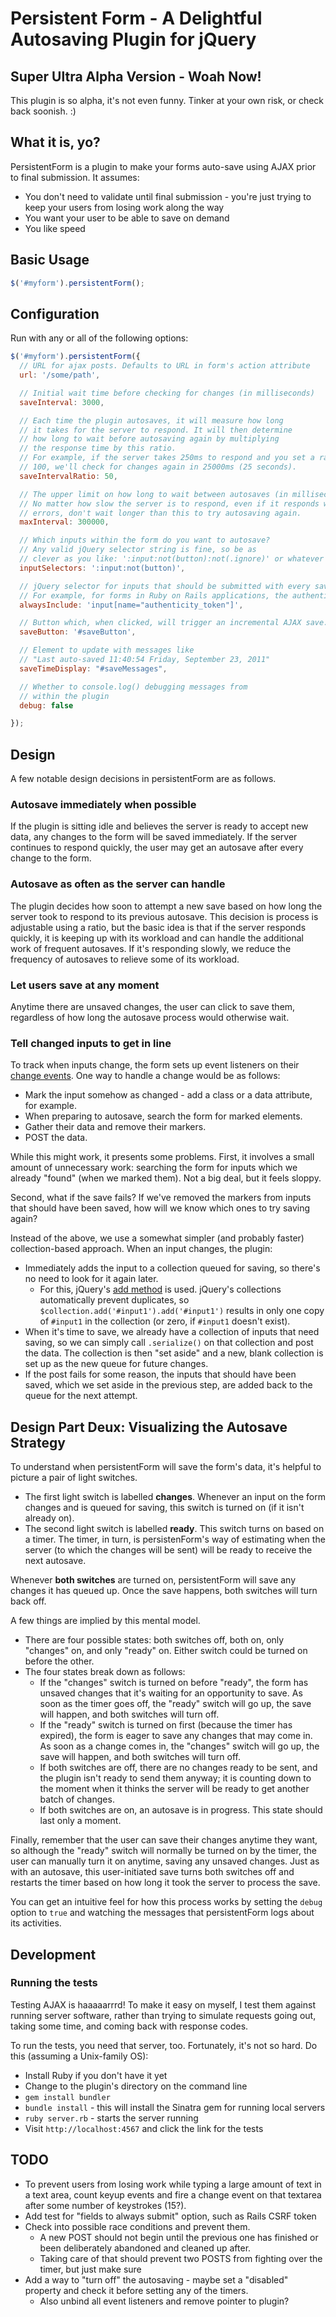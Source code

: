 # Persistent Form - A Delightful Autosaving Plugin for jQuery

## Super Ultra Alpha Version - Woah Now!

This plugin is so alpha, it's not even funny. Tinker at your own risk, or check back soonish. :)

## What it is, yo?

PersistentForm is a plugin to make your forms auto-save using AJAX prior to final submission. It assumes:

- You don't need to validate until final submission - you're just trying to keep your users from losing work along the way
- You want your user to be able to save on demand
- You like speed

## Basic Usage

```javascript
$('#myform').persistentForm();
```

## Configuration

Run with any or all of the following options:

```javascript
$('#myform').persistentForm({
  // URL for ajax posts. Defaults to URL in form's action attribute
  url: '/some/path', 

  // Initial wait time before checking for changes (in milliseconds)
  saveInterval: 3000,

  // Each time the plugin autosaves, it will measure how long
  // it takes for the server to respond. It will then determine 
  // how long to wait before autosaving again by multiplying
  // the response time by this ratio.
  // For example, if the server takes 250ms to respond and you set a ratio of
  // 100, we'll check for changes again in 25000ms (25 seconds).
  saveIntervalRatio: 50,

  // The upper limit on how long to wait between autosaves (in milliseconds).
  // No matter how slow the server is to respond, even if it responds with
  // errors, don't wait longer than this to try autosaving again.
  maxInterval: 300000,

  // Which inputs within the form do you want to autosave?
  // Any valid jQuery selector string is fine, so be as
  // clever as you like: ':input:not(button):not(.ignore)' or whatever
  inputSelectors: ':input:not(button)',

  // jQuery selector for inputs that should be submitted with every save.
  // For example, for forms in Ruby on Rails applications, the authenticity token.
  alwaysInclude: 'input[name="authenticity_token"]',

  // Button which, when clicked, will trigger an incremental AJAX save.
  saveButton: '#saveButton',

  // Element to update with messages like 
  // "Last auto-saved 11:40:54 Friday, September 23, 2011"
  saveTimeDisplay: "#saveMessages",

  // Whether to console.log() debugging messages from
  // within the plugin
  debug: false

});
```
## Design

A few notable design decisions in persistentForm are as follows.

### Autosave immediately when possible

If the plugin is sitting idle and believes the server is ready to accept new data, any changes to the form will be saved immediately. If the server continues to respond quickly, the user may get an autosave after every change to the form.

### Autosave as often as the server can handle

The plugin decides how soon to attempt a new save based on how long the server took to respond to its previous autosave. This decision is process is adjustable using a ratio, but the basic idea is that if the server responds quickly, it is keeping up with its workload and can handle the additional work of frequent autosaves. If it's responding slowly, we reduce the frequency of autosaves to relieve some of its workload.

### Let users save at any moment

Anytime there are unsaved changes, the user can click to save them, regardless of how long the autosave process would otherwise wait.

### Tell changed inputs to get in line

To track when inputs change, the form sets up event listeners on their [change events](http://api.jquery.com/change). One way to handle a change would be as follows:

- Mark the input somehow as changed - add a class or a data attribute, for example.
- When preparing to autosave, search the form for marked elements.
- Gather their data and remove their markers.
- POST the data.

While this might work, it presents some problems. First, it involves a small amount of unnecessary work: searching the form for inputs which we already "found" (when we marked them). Not a big deal, but it feels sloppy.

Second, what if the save fails? If we've removed the markers from inputs that should have been saved, how will we know which ones to try saving again?

Instead of the above, we use a somewhat simpler (and probably faster) collection-based approach. When an input changes, the plugin:

- Immediately adds the input to a collection queued for saving, so there's no need to look for it again later. 
  - For this, jQuery's [add method](http://api.jquery.com/add) is used. jQuery's collections automatically prevent duplicates, so `$collection.add('#input1').add('#input1')` results in only one copy of `#input1` in the collection (or zero, if `#input1` doesn't exist).
- When it's time to save, we already have a collection of inputs that need saving, so we can simply call `.serialize()` on that collection and post the data. The collection is then "set aside" and a new, blank collection is set up as the new queue for future changes.
- If the post fails for some reason, the inputs that should have been saved, which we set aside in the previous step, are added back to the queue for the next attempt.

## Design Part Deux: Visualizing the Autosave Strategy

To understand when persistentForm will save the form's data, it's helpful to picture a pair of light switches.

- The first light switch is labelled **changes**. Whenever an input on the form changes and is queued for saving, this switch is turned on (if it isn't already on).
- The second light switch is labelled **ready**. This switch turns on based on a timer. The timer, in turn, is persistenForm's way of estimating when the server (to which the changes will be sent) will be ready to receive the next autosave.

Whenever **both switches** are turned on, persistentForm will save any changes it has queued up. Once the save happens, both switches will turn back off.

A few things are implied by this mental model.

- There are four possible states: both switches off, both on, only "changes" on, and only "ready" on. Either switch could be turned on before the other.
- The four states break down as follows:
  - If the "changes" switch is turned on before "ready", the form has unsaved changes that it's waiting for an opportunity to save. As soon as the timer goes off, the "ready" switch will go up, the save will happen, and both switches will turn off.
  - If the "ready" switch is turned on first (because the timer has expired), the form is eager to save any changes that may come in. As soon as a change comes in, the "changes" switch will go up, the save will happen, and both switches will turn off.
  - If both switches are off, there are no changes ready to be sent, and the plugin isn't ready to send them anyway; it is counting down to the moment when it thinks the server will be ready to get another batch of changes.
  - If both switches are on, an autosave is in progress. This state should last only a moment.

Finally, remember that the user can save their changes anytime they want, so although the "ready" switch will normally be turned on by the timer, the user can manually turn it on anytime, saving any unsaved changes. Just as with an autosave, this user-initiated save turns both switches off and restarts the timer based on how long it took the server to process the save.

You can get an intuitive feel for how this process works by setting the `debug` option to `true` and watching the messages that persistentForm logs about its activities.

## Development

### Running the tests

Testing AJAX is haaaaarrrd! To make it easy on myself, I test them against running server software, rather than trying to simulate requests going out, taking some time, and coming back with response codes.

To run the tests, you need that server, too. Fortunately, it's not so hard. Do this (assuming a Unix-family OS):

- Install Ruby if you don't have it yet
- Change to the plugin's directory on the command line
- `gem install bundler`
- `bundle install` - this will install the Sinatra gem for running local servers
- `ruby server.rb` - starts the server running
- Visit `http://localhost:4567` and click the link for the tests

## TODO

- To prevent users from losing work while typing a large amount of text in a text area, count keyup events and fire a change event on that textarea after some number of keystrokes (15?).
- Add test for "fields to always submit" option, such as Rails CSRF token
- Check into possible race conditions and prevent them.
  - A new POST should not begin until the previous one has finished or been deliberately abandoned and cleaned up after.
  - Taking care of that should prevent two POSTS from fighting over the timer, but just make sure
- Add a way to "turn off" the autosaving - maybe set a "disabled" property and check it before setting any of the timers.
  - Also unbind all event listeners and remove pointer to plugin?
